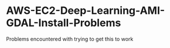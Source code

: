 # AWS-EC2-Deep-Learning-AMI-GDAL-Install-Problems
Problems encountered with trying to get this to work
